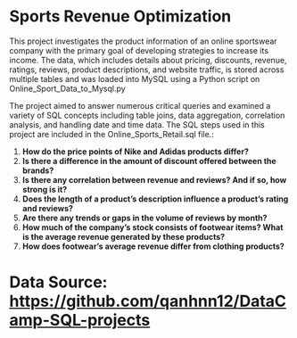 
# Sports Revenue Optimization

This project investigates the product information of an online sportswear company with the primary goal of developing strategies to increase its income.
The data, which includes details about pricing, discounts, revenue, ratings, reviews, product descriptions, and website traffic, is stored across multiple tables and was loaded into MySQL using a Python script on Online_Sport_Data_to_Mysql.py

The project aimed to answer numerous critical queries and examined a variety of SQL concepts including table joins, data aggregation, correlation analysis, and handling date and time data.
The SQL steps used in this project are included in the Online_Sports_Retail.sql file.:

1. **How do the price points of Nike and Adidas products differ?**
2. **Is there a difference in the amount of discount offered between the brands?**
3. **Is there any correlation between revenue and reviews? And if so, how strong is it?**
4. **Does the length of a product’s description influence a product’s rating and reviews?**
5. **Are there any trends or gaps in the volume of reviews by month?**
6. **How much of the company’s stock consists of footwear items? What is the average revenue generated by these products?**
7. **How does footwear’s average revenue differ from clothing products?**

# Data Source: https://github.com/qanhnn12/DataCamp-SQL-projects
